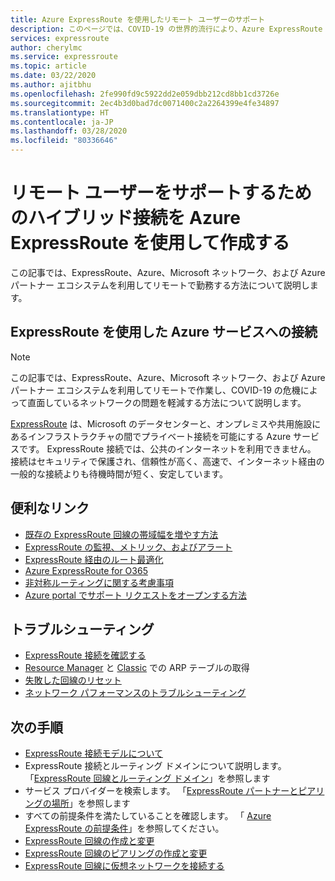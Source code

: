 ```yaml
---
title: Azure ExpressRoute を使用したリモート ユーザーのサポート
description: このページでは、COVID-19 の世界的流行により、Azure ExpressRoute を利用してリモートで作業できるようにする方法について説明します。
services: expressroute
author: cherylmc
ms.service: expressroute
ms.topic: article
ms.date: 03/22/2020
ms.author: ajitbhu
ms.openlocfilehash: 2fe990fd9c5922dd2e059dbb212cd8bb1cd3726e
ms.sourcegitcommit: 2ec4b3d0bad7dc0071400c2a2264399e4fe34897
ms.translationtype: HT
ms.contentlocale: ja-JP
ms.lasthandoff: 03/28/2020
ms.locfileid: "80336646"
---
```

# <a name="using-azure-expressroute-to-create-hybrid-connectivity-to-support-remote-users"></a>リモート ユーザーをサポートするためのハイブリッド接続を Azure ExpressRoute を使用して作成する

この記事では、ExpressRoute、Azure、Microsoft ネットワーク、および Azure パートナー エコシステムを利用してリモートで勤務する方法について説明します。

## <a name="connecting-to-azure-services-with-expressroute"></a>ExpressRoute を使用した Azure サービスへの接続

>[!NOTE]
>この記事では、ExpressRoute、Azure、Microsoft ネットワーク、および Azure パートナー エコシステムを利用してリモートで作業し、COVID-19 の危機によって直面しているネットワークの問題を軽減する方法について説明します。
>

[ExpressRoute](expressroute-introduction.md) は、Microsoft のデータセンターと、オンプレミスや共用施設にあるインフラストラクチャの間でプライベート接続を可能にする Azure サービスです。 ExpressRoute 接続では、公共のインターネットを利用できません。 接続はセキュリティで保護され、信頼性が高く、高速で、インターネット経由の一般的な接続よりも待機時間が短く、安定しています。

## <a name="useful-links"></a>便利なリンク

* [既存の ExpressRoute 回線の帯域幅を増やす方法](expressroute-howto-circuit-portal-resource-manager.md#modify)
* [ExpressRoute の監視、メトリック、およびアラート](expressroute-monitoring-metrics-alerts.md#expressroute-gateway-connections-in-bitsseconds)
* [ExpressRoute 経由のルート最適化](expressroute-optimize-routing.md)
* [Azure ExpressRoute for O365](https://docs.microsoft.com/office365/enterprise/azure-expressroute?redirectSourcePath=%252farticle%252f6d2534a2-c19c-4a99-be5e-33a0cee5d3bd)
* [非対称ルーティングに関する考慮事項](expressroute-asymmetric-routing.md)
* [Azure portal でサポート リクエストをオープンする方法](https://portal.azure.com/#blade/Microsoft_Azure_Support/HelpAndSupportBlade/overview)

## <a name="troubleshoot"></a>トラブルシューティング

* [ExpressRoute 接続を確認する](expressroute-troubleshooting-expressroute-overview.md)
* [Resource Manager](expressroute-troubleshooting-arp-resource-manager.md) と [Classic](expressroute-troubleshooting-arp-classic.md) での ARP テーブルの取得
* [失敗した回線のリセット](reset-circuit.md)
* [ネットワーク パフォーマンスのトラブルシューティング](expressroute-troubleshooting-network-performance.md)

## <a name="next-steps"></a>次の手順

* [ExpressRoute 接続モデルについて](expressroute-connectivity-models.md)
* ExpressRoute 接続とルーティング ドメインについて説明します。 「[ExpressRoute 回線とルーティング ドメイン](expressroute-circuit-peerings.md)」を参照します
* サービス プロバイダーを検索します。 「[ExpressRoute パートナーとピアリングの場所](expressroute-locations.md)」を参照します
* すべての前提条件を満たしていることを確認します。 「 [Azure ExpressRoute の前提条件](expressroute-prerequisites.md)」を参照してください。
* [ExpressRoute 回線の作成と変更](expressroute-howto-circuit-portal-resource-manager.md)
* [ExpressRoute 回線のピアリングの作成と変更](expressroute-howto-routing-portal-resource-manager.md)
* [ExpressRoute 回線に仮想ネットワークを接続する](expressroute-howto-linkvnet-portal-resource-manager.md)
